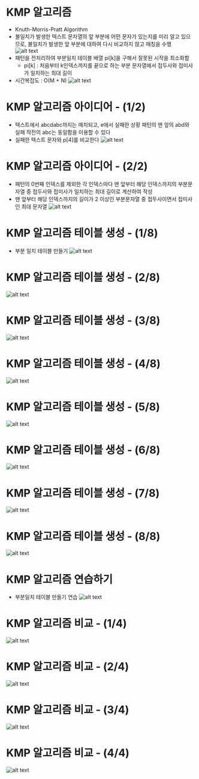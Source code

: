 # KMP 알고리즘
- Knuth-Morris-Pratt Algorithm
- 불일치가 발생한 텍스트 문자열의 앞 부분에 어떤 문자가 있는지를 미리 알고 있으므로, 불일치가 발생한 앞 부분에 대하여 다시 비교하지 않고 매칭을 수행
![alt text](image-9.png)
- 패턴을 전처리하여 부분일치 테이블 배열 pi[k]을 구해서 잘못된 시작을 최소화함
    - pi[k] : 처음부터 k인덱스까지를 끝으로 하는 부분 문자열에서 접두사와 접미사가 일치하는 최대 길이
- 시간복잡도 : O(M + N)
![alt text](image-10.png)

# KMP 알고리즘 아이디어 - (1/2)
- 텍스트에서 abcdabc까지는 매치되고, e에서 실패한 상황 패턴의 맨 앞의 abd와 실패 작전의 abc는 동일함을 이용할 수 있다
- 실패한 텍스트 문자와 p[4]를 비교한다
![alt text](image-11.png)

# KMP 알고리즘 아이디어 - (2/2)
- 패턴의 0번째 인덱스를 제외한 각 인덱스마다 맨 앞부터 해당 인덱스까지의 부분문자열 중 접두사와 접미사가 일치하는 최대 길이로 계산하여 작성
- 맨 앞부터 해당 인덱스까지의 길이가 2 이상인 부분문자열 중 접두사이면서 접미사인 최대 문자열
![alt text](image-12.png)

# KMP 알고리즘 테이블 생성 - (1/8)
- 부분 일치 테이블 만들기
![alt text](image-13.png)
# KMP 알고리즘 테이블 생성 - (2/8)
![alt text](image-14.png)
# KMP 알고리즘 테이블 생성 - (3/8)
![alt text](image-15.png)
# KMP 알고리즘 테이블 생성 - (4/8)
![alt text](image-16.png)
# KMP 알고리즘 테이블 생성 - (5/8)
![alt text](image-17.png)
# KMP 알고리즘 테이블 생성 - (6/8)
![alt text](image-18.png)
# KMP 알고리즘 테이블 생성 - (7/8)
![alt text](image-19.png)
# KMP 알고리즘 테이블 생성 - (8/8)
![alt text](image-20.png)

# KMP 알고리즘 연습하기
- 부분일치 테이블 만들기 연습
![alt text](image-21.png)

# KMP 알고리즘 비교 - (1/4)
![alt text](image-22.png)
# KMP 알고리즘 비교 - (2/4)
![alt text](image-23.png)
# KMP 알고리즘 비교 - (3/4)
![alt text](image-24.png)
# KMP 알고리즘 비교 - (4/4)
![alt text](image-25.png)